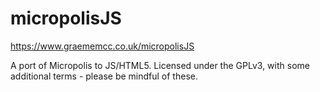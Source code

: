micropolisJS
============

https://www.graememcc.co.uk/micropolisJS

A port of Micropolis to JS/HTML5. Licensed under the GPLv3, with some additional terms - please be mindful of these.
